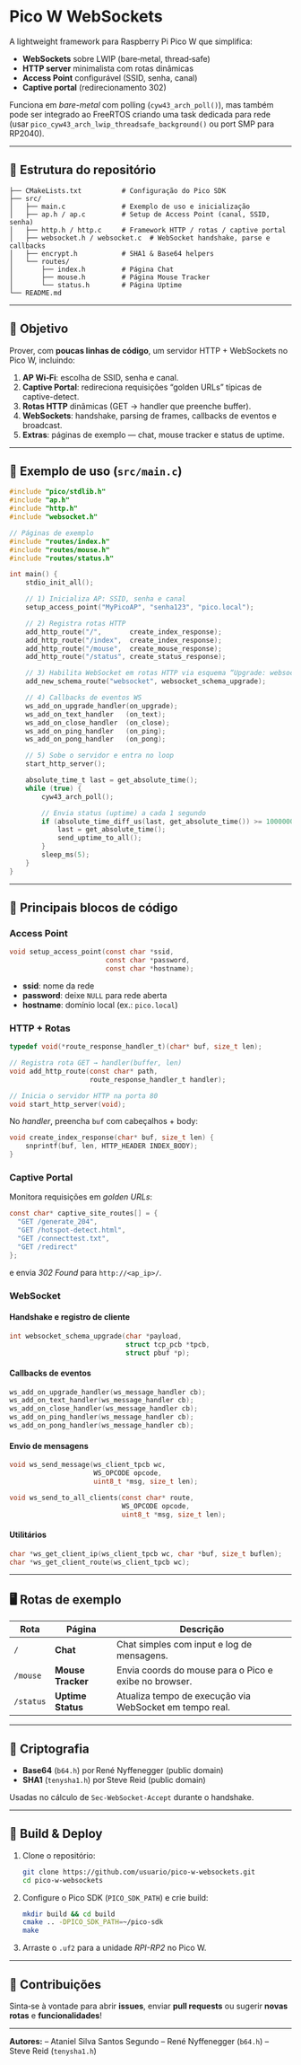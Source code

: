 # Pico W WebSockets

A lightweight framework para Raspberry Pi Pico W que simplifica:

* **WebSockets** sobre LWIP (bare‑metal, thread‑safe)
* **HTTP server** minimalista com rotas dinâmicas
* **Access Point** configurável (SSID, senha, canal)
* **Captive portal** (redirecionamento 302)

Funciona em *bare-metal* com polling (`cyw43_arch_poll()`), mas também pode ser integrado ao FreeRTOS criando uma task dedicada para rede (usar `pico_cyw43_arch_lwip_threadsafe_background()` ou port SMP para RP2040).

---

## 📂 Estrutura do repositório

```
├── CMakeLists.txt          # Configuração do Pico SDK
├── src/
│   ├── main.c              # Exemplo de uso e inicialização
│   ├── ap.h / ap.c         # Setup de Access Point (canal, SSID, senha)
│   ├── http.h / http.c     # Framework HTTP / rotas / captive portal
│   ├── websocket.h / websocket.c  # WebSocket handshake, parse e callbacks
│   ├── encrypt.h           # SHA1 & Base64 helpers
│   └── routes/
│       ├── index.h         # Página Chat
│       ├── mouse.h         # Página Mouse Tracker
│       └── status.h        # Página Uptime
└── README.md
```

---

## 🚀 Objetivo

Prover, com **poucas linhas de código**, um servidor HTTP + WebSockets no Pico W, incluindo:

1. **AP Wi‑Fi**: escolha de SSID, senha e canal.
2. **Captive Portal**: redireciona requisições “golden URLs” típicas de captive-detect.
3. **Rotas HTTP** dinâmicas (GET → handler que preenche buffer).
4. **WebSockets**: handshake, parsing de frames, callbacks de eventos e broadcast.
5. **Extras**: páginas de exemplo — chat, mouse tracker e status de uptime.

---

## 📝 Exemplo de uso (`src/main.c`)

```c
#include "pico/stdlib.h"
#include "ap.h"
#include "http.h"
#include "websocket.h"

// Páginas de exemplo
#include "routes/index.h"
#include "routes/mouse.h"
#include "routes/status.h"

int main() {
    stdio_init_all();

    // 1) Inicializa AP: SSID, senha e canal
    setup_access_point("MyPicoAP", "senha123", "pico.local");

    // 2) Registra rotas HTTP
    add_http_route("/",       create_index_response);
    add_http_route("/index",  create_index_response);
    add_http_route("/mouse",  create_mouse_response);
    add_http_route("/status", create_status_response);

    // 3) Habilita WebSocket em rotas HTTP via esquema “Upgrade: websocket”
    add_new_schema_route("websocket", websocket_schema_upgrade);

    // 4) Callbacks de eventos WS
    ws_add_on_upgrade_handler(on_upgrade);
    ws_add_on_text_handler   (on_text);
    ws_add_on_close_handler  (on_close);
    ws_add_on_ping_handler   (on_ping);
    ws_add_on_pong_handler   (on_pong);

    // 5) Sobe o servidor e entra no loop
    start_http_server();

    absolute_time_t last = get_absolute_time();
    while (true) {
        cyw43_arch_poll();

        // Envia status (uptime) a cada 1 segundo
        if (absolute_time_diff_us(last, get_absolute_time()) >= 1000000) {
            last = get_absolute_time();
            send_uptime_to_all();
        }
        sleep_ms(5);
    }
}
```

---

## 🔧 Principais blocos de código

### Access Point

```c
void setup_access_point(const char *ssid,
                        const char *password,
                        const char *hostname);
```

* **ssid**: nome da rede
* **password**: deixe `NULL` para rede aberta
* **hostname**: domínio local (ex.: `pico.local`)

### HTTP + Rotas

```c
typedef void(*route_response_handler_t)(char* buf, size_t len);

// Registra rota GET → handler(buffer, len)
void add_http_route(const char* path,
                    route_response_handler_t handler);

// Inicia o servidor HTTP na porta 80
void start_http_server(void);
```

No *handler*, preencha `buf` com cabeçalhos + body:

```c
void create_index_response(char* buf, size_t len) {
    snprintf(buf, len, HTTP_HEADER INDEX_BODY);
}
```

### Captive Portal

Monitora requisições em *golden URLs*:

```c
const char* captive_site_routes[] = {
  "GET /generate_204",
  "GET /hotspot-detect.html",
  "GET /connecttest.txt",
  "GET /redirect"
};
```

e envia *302 Found* para `http://<ap_ip>/`.

### WebSocket

#### Handshake e registro de cliente

```c
int websocket_schema_upgrade(char *payload,
                             struct tcp_pcb *tpcb,
                             struct pbuf *p);
```

#### Callbacks de eventos

```c
ws_add_on_upgrade_handler(ws_message_handler cb);
ws_add_on_text_handler(ws_message_handler cb);
ws_add_on_close_handler(ws_message_handler cb);
ws_add_on_ping_handler(ws_message_handler cb);
ws_add_on_pong_handler(ws_message_handler cb);
```

#### Envio de mensagens

```c
void ws_send_message(ws_client_tpcb wc,
                     WS_OPCODE opcode,
                     uint8_t *msg, size_t len);

void ws_send_to_all_clients(const char* route,
                            WS_OPCODE opcode,
                            uint8_t *msg, size_t len);
```

#### Utilitários

```c
char *ws_get_client_ip(ws_client_tpcb wc, char *buf, size_t buflen);
char *ws_get_client_route(ws_client_tpcb wc);
```

---

## 🖥️ Rotas de exemplo

| Rota      | Página            | Descrição                                               |
| --------- | ----------------- | ------------------------------------------------------- |
| `/`       | **Chat**          | Chat simples com input e log de mensagens.              |
| `/mouse`  | **Mouse Tracker** | Envia coords do mouse para o Pico e exibe no browser.   |
| `/status` | **Uptime Status** | Atualiza tempo de execução via WebSocket em tempo real. |

---

## 🔐 Criptografia

* **Base64** (`b64.h`) por René Nyffenegger (public domain)
* **SHA1** (`tenysha1.h`) por Steve Reid (public domain)

Usadas no cálculo de `Sec-WebSocket-Accept` durante o handshake.

---

## 💾 Build & Deploy

1. Clone o repositório:

   ```bash
   git clone https://github.com/usuario/pico-w-websockets.git
   cd pico-w-websockets
   ```
2. Configure o Pico SDK (`PICO_SDK_PATH`) e crie build:

   ```bash
   mkdir build && cd build
   cmake .. -DPICO_SDK_PATH=~/pico-sdk
   make
   ```
3. Arraste o `.uf2` para a unidade *RPI-RP2* no Pico W.

---

## 🤝 Contribuições

Sinta‑se à vontade para abrir **issues**, enviar **pull requests** ou sugerir **novas rotas** e **funcionalidades**!

---

**Autores:**
– Ataniel Silva Santos Segundo
– René Nyffenegger (`b64.h`)
– Steve Reid (`tenysha1.h`)
